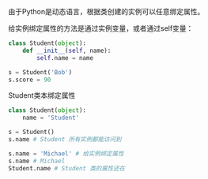 由于Python是动态语言，根据类创建的实例可以任意绑定属性。

给实例绑定属性的方法是通过实例变量，或者通过self变量：
```python
class Student(object):
    def __init__(self, name):
        self.name = name

s = Student('Bob')
s.score = 90
```

Student类本绑定属性
```python
class Student(object):
    name = 'Student'

s = Student()
s.name # Student 所有实例都能访问到

s.name = 'Michael' # 给实例绑定属性
s.name # Michael
Student.name # Student 类的属性还在
```